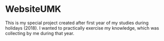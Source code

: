# WebsiteUMK
This is my special project created after first year of my studies during holidays (2018). I wanted to practically exercise my knowledge, which was collecting by me during that year.
